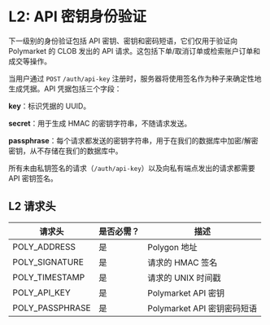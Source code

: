 # L2: API 密钥身份验证

下一级别的身份验证包括 API 密钥、密钥和密码短语，它们仅用于验证向 Polymarket 的 CLOB 发出的 API 请求。这包括下单/取消订单或检索账户订单和成交等操作。

当用户通过 `POST` `/auth/api-key` 注册时，服务器将使用签名作为种子来确定性地生成凭据。API 凭据包括三个字段：

**key**：标识凭据的 UUID。

**secret**：用于生成 HMAC 的密钥字符串，不随请求发送。

**passphrase**：每个请求都发送的密钥字符串，用于在我们的数据库中加密/解密密钥，从不存储在我们的数据库中。

所有未由私钥签名的请求（`/auth/api-key`）以及向私有端点发出的请求都需要 API 密钥签名。

## L2 请求头

请求头 | 是否必需？ | 描述
---|---|---
POLY_ADDRESS | 是 | Polygon 地址
POLY_SIGNATURE | 是 | 请求的 HMAC 签名
POLY_TIMESTAMP | 是 | 请求的 UNIX 时间戳
POLY_API_KEY | 是 | Polymarket API 密钥
POLY_PASSPHRASE | 是 | Polymarket API 密钥密码短语